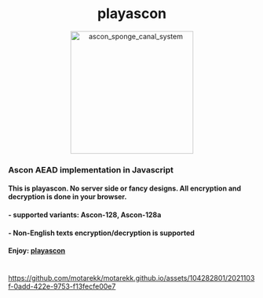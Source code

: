 <h1 align="center">playascon</h1>
<p align="center">
<img width="250" alt="ascon_sponge_canal_system" src="https://github.com/motarekk/motarekk.github.io/assets/104282801/206bd7c5-f184-4f53-9ccb-eba4c5221787">
</p>

### Ascon AEAD implementation in Javascript 
#### This is playascon. No server side or fancy designs. All encryption and decryption is done in your browser.

#### - supported variants: Ascon-128, Ascon-128a
#### - Non-English texts encryption/decryption is supported
#### Enjoy: [playascon](https://motarekk.github.io/)
#
https://github.com/motarekk/motarekk.github.io/assets/104282801/2021103f-0add-422e-9753-f13fecfe00e7

